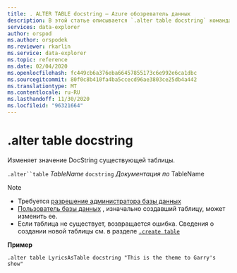 ```yaml
---
title: . ALTER TABLE docstring — Azure обозреватель данных
description: В этой статье описывается `.alter table docstring` команда в Azure обозреватель данных.
services: data-explorer
author: orspod
ms.author: orspodek
ms.reviewer: rkarlin
ms.service: data-explorer
ms.topic: reference
ms.date: 02/04/2020
ms.openlocfilehash: fc449cb6a376eba66457855173c6e992e6ca1dbc
ms.sourcegitcommit: 80f0c8b410fa4ba5ccecd96ae3803ce25db4a442
ms.translationtype: MT
ms.contentlocale: ru-RU
ms.lasthandoff: 11/30/2020
ms.locfileid: "96321664"
---
```

# <a name="alter-table-docstring"></a>.alter table docstring

Изменяет значение DocString существующей таблицы.

`.alter``table` *TableName* `docstring` *Документация по* TableName

> [!NOTE]
> * Требуется [разрешение администратора базы данных](../management/access-control/role-based-authorization.md)
> * [Пользователь базы данных](../management/access-control/role-based-authorization.md) , изначально создавший таблицу, может изменить ее.
> * Если таблица не существует, возвращается ошибка. Сведения о создании новой таблицы см. в разделе [`.create table`](create-table-command.md)

**Пример** 

```kusto
.alter table LyricsAsTable docstring "This is the theme to Garry's show"
```
 
